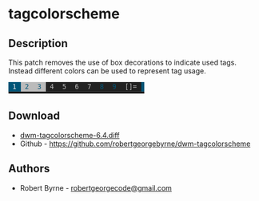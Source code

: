 tagcolorscheme
==============

Description
-----------
This patch removes the use of box decorations to indicate used tags.
Instead different colors can be used to represent tag usage.

![default bar](bar.png)

Download
--------
* [dwm-tagcolorscheme-6.4.diff](dwm-tagcolorscheme-6.4.diff)
* Github - <https://github.com/robertgeorgebyrne/dwm-tagcolorscheme>

Authors
-------
* Robert Byrne - <robertgeorgecode@gmail.com> 


